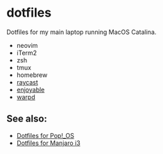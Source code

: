 # dotfiles

Dotfiles for my main laptop running MacOS Catalina.

- neovim
- iTerm2
- zsh
- tmux
- homebrew
- [raycast](https://www.raycast.com/)
- [enjoyable](https://yukkurigames.com/enjoyable/)
- [warpd](https://github.com/rvaiya/warpd)

## See also:

- [Dotfiles for Pop!\_OS](https://github.com/gracehoward/dotfiles/tree/pop)
- [Dotfiles for Manjaro i3](https://github.com/gracehoward/dotfiles/tree/manjaro)
